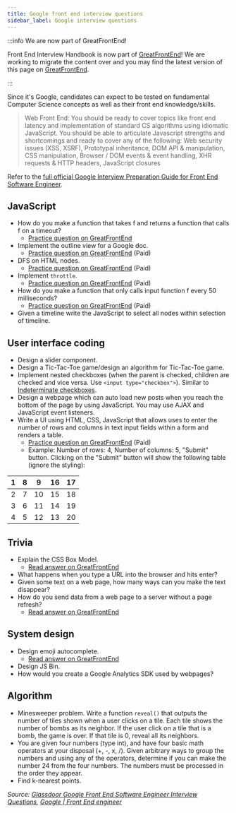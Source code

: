 ```yaml
---
title: Google front end interview questions
sidebar_label: Google interview questions
---
```


:::info We are now part of GreatFrontEnd!

Front End Interview Handbook is now part of [GreatFrontEnd](https://www.greatfrontend.com/?fpr=frontendinterviewhandbook)! We are working to migrate the content over and you may find the latest version of this page on [GreatFrontEnd](https://www.greatfrontend.com/prepare?fpr=frontendinterviewhandbook).

:::

Since it's Google, candidates can expect to be tested on fundamental Computer Science concepts as well as their front end knowledge/skills.

> Web Front End: ​You should be ready to cover topics like front end latency and implementation of standard CS algorithms using idiomatic JavaScript. You should be able to articulate Javascript strengths and shortcomings and ready to cover any of the following: Web security issues (XSS, XSRF), Prototypal inheritance, DOM API & manipulation, CSS manipulation, Browser / DOM events & event handling, XHR requests & HTTP headers, JavaScript closures

Refer to the [full official Google Interview Preparation Guide for Front End Software Engineer](/companies/google.pdf).

## JavaScript

- How do you make a function that takes f and returns a function that calls f on a timeout?
  - [Practice question on GreatFrontEnd](https://www.greatfrontend.com/questions/javascript/debounce)
- Implement the outline view for a Google doc.
  - [Practice question on GreatFrontEnd](https://www.greatfrontend.com/questions/javascript/table-of-contents) (Paid)
- DFS on HTML nodes.
  - [Practice question on GreatFrontEnd](https://www.greatfrontend.com/questions/javascript/get-elements-by-tag-name) (Paid)
- Implement `throttle`.
  - [Practice question on GreatFrontEnd](https://www.greatfrontend.com/questions/javascript/throttle) (Paid)
- How do you make a function that only calls input function f every 50 milliseconds?
  - [Practice question on GreatFrontEnd](https://www.greatfrontend.com/questions/javascript/throttle) (Paid)
- Given a timeline write the JavaScript to select all nodes within selection of timeline.

## User interface coding

- Design a slider component.
- Design a Tic-Tac-Toe game/design an algorithm for Tic-Tac-Toe game.
- Implement nested checkboxes (when the parent is checked, children are checked and vice versa. Use `<input type="checkbox">`). Similar to [Indeterminate checkboxes](https://css-tricks.com/indeterminate-checkboxes/).
- Design a webpage which can auto load new posts when you reach the bottom of the page by using JavaScript. You may use AJAX and JavaScript event listeners.
- Write a UI using HTML, CSS, JavaScript that allows uses to enter the number of rows and columns in text input fields within a form and renders a table.
  - [Practice question on GreatFrontEnd](https://www.greatfrontend.com/questions/javascript/throttle) (Paid)
  - Example: Number of rows: 4, Number of columns: 5, "Submit" button. Clicking on the "Submit" button will show the following table (ignore the styling):

| 1   | 8   | 9   | 16  | 17  |
| --- | --- | --- | --- | --- |
| 2   | 7   | 10  | 15  | 18  |
| 3   | 6   | 11  | 14  | 19  |
| 4   | 5   | 12  | 13  | 20  |


## Trivia

- Explain the CSS Box Model.
  - [Read answer on GreatFrontEnd](https://www.greatfrontend.com/questions/quiz/explain-your-understanding-of-the-box-model-and-how-you-would-tell-the-browser-in-css-to-render-your-layout-in-different-box-models)
- What happens when you type a URL into the browser and hits enter?
- Given some text on a web page, how many ways can you make the text disappear?
- How do you send data from a web page to a server without a page refresh?
  - [Read answer on GreatFrontEnd](https://www.greatfrontend.com/questions/quiz/what-are-the-advantages-and-disadvantages-of-using-ajax)

## System design

- Design emoji autocomplete.
  - [Read answer on GreatFrontEnd](https://www.greatfrontend.com/questions/system-design/autocomplete)
- Design JS Bin.
- How would you create a Google Analytics SDK used by webpages?

## Algorithm

- Minesweeper problem. Write a function `reveal()` that outputs the number of tiles shown when a user clicks on a tile. Each tile shows the number of bombs as its neighbor. If the user click on a tile that is a bomb, the game is over. If that tile is 0, reveal all its neighbors.
- You are given four numbers (type int), and have four basic math operators at your disposal (+, -, x, /). Given arbitrary ways to group the numbers and using any of the operators, determine if you can make the number 24 from the four numbers. The numbers must be processed in the order they appear.
- Find k-nearest points.

_Source: [Glassdoor Google Front End Software Engineer Interview Questions](https://www.glassdoor.sg/Interview/Google-Front-End-Software-Engineer-Interview-Questions-EI_IE9079.0,6_KO7,34.htm), [Google | Front End engineer](https://leetcode.com/discuss/interview-question/271736/google-front-end-engineer-onsite-interview)_

